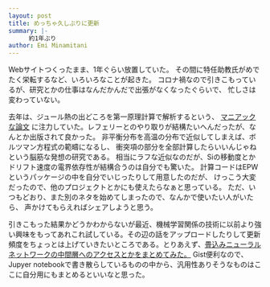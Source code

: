 ```yaml
---
layout: post
title: めっちゃ久しぶりに更新
summary: |-
    　約1年ぶり
author: Emi Minamitani
---
```

Webサイトつくったまま、1年ぐらい放置していた。
その間に特任助教氏がめでたく栄転するなど、いろいろなことが起きた。
コロナ禍なので引きこもっているが、研究とかの仕事はなんだかんだで出張がなくなったぐらいで、
忙しさは変わっていない。

去年は、ジュール熱の出どころを第一原理計算で解析するという、
[マニアックな論文](https://journals.aps.org/prb/abstract/10.1103/PhysRevB.104.085202)
に注力していた。レフェリーとのやり取りが結構たいへんだったが、なんとか出版されて良かった。
非平衡分布を高温の分布で近似してしまえば、ボルツマン方程式の範疇になるし、
衝突項の部分を全部計算したらいいんじゃねという脳筋な発想の研究である。
相当にラフな近似なのだが、Siの移動度とかドリフト速度の電界依存性が結構合うのは自分でも驚いた。
計算コードはEPWというパッケージの中を自分でいじったりして用意したのだが、
けっこう大変だったので、他のプロジェクトとかにも使えたらなぁと思っている。
ただ、いつもどおり、また別のネタを始めてしまったので、なんかで使いたい人がいたら、
声かけてもらえればシェアしようと思う。

引きこもった結果かどうかわからないが最近、機械学習関係の技術に以前より強い興味をもってあれこれ試している。その辺の話をアップロードしたりして更新頻度をちょっとは上げていきたいところである。とりあえず、[畳込みニューラルネットワークの中間層へのアクセスとかをまとめてみた。](https://gist.github.com/eminamitani/40df0b87f20aaa588cbcee6405f573ad)
Gist便利なので、Jupyer notebookで書き散らしているものの中から、汎用性ありそうなものはここに自分用にもまとめるといいなと思った。

